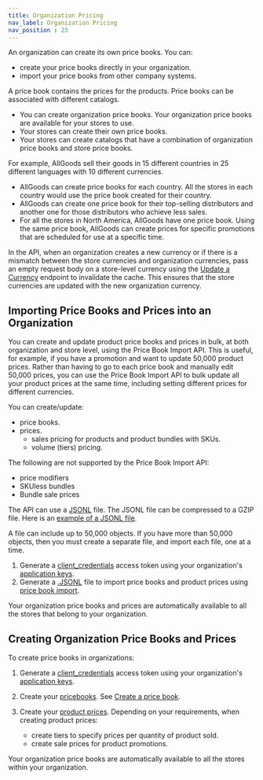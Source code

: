 ```yaml
---
title: Organization Pricing
nav_label: Organization Pricing
nav_position : 23
---
```


An organization can create its own price books. You can:

- create your price books directly in your organization.
- import your price books from other company systems.
 
A price book contains the prices for the products. Price books can be associated with different catalogs.

- You can create organization price books. Your organization price books are available for your stores to use.
- Your stores can create their own price books.
- Your stores can create catalogs that have a combination of organization price books and store price books.

For example, AllGoods sell their goods in 15 different countries in 25 different languages with 10 different currencies.

- AllGoods can create price books for each country. All the stores in each country would use the price book created for their country.
- AllGoods can create one price book for their top-selling distributors and another one for those distributors who achieve less sales. 
- For all the stores in North America, AllGoods have one price book. Using the same price book, AllGoods can create prices for specific promotions that are scheduled for use at a specific time.

In the API, when an organization creates a new currency or if there is a mismatch between the store currencies and organization currencies, pass an empty request body on a store-level currency using the [Update a Currency](/docs/pxm/currencies/currencies-api/update-a-currency) endpoint to invalidate the cache. This ensures that the store currencies are updated with the new organization currency.

## Importing Price Books and Prices into an Organization

You can create and update product price books and prices in bulk, at both organization and store level, using the Price Book Import API. This is useful, for example, if you have a promotion and want to update 50,000 product prices. Rather than having to go to each price book and manually edit 50,000 prices, you can use the Price Book Import API to bulk update all your product prices at the same time, including setting different prices for different currencies.

You can create/update:

- price books.
- prices.
   - sales pricing for products and product bundles with SKUs.
   - volume (tiers) pricing.

The following are not supported by the Price Book Import API:

- price modifiers
- SKUless bundles
- Bundle sale prices

The API can use a [JSONL](https://jsonlines.org/) file. The JSONL file can be compressed to a GZIP file. Here is an [example of a JSONL file](/assets/example_file_all.jsonl).

A file can include up to 50,000 objects. If you have more than 50,000 objects, then you must create a separate file, and import each file, one at a time.

1. Generate a [client_credentials](/docs/authentication/Tokens/client-credential-token) access token using your organization's [application keys](/docs/authentication/application-keys/application-keys-overview).
1. Generate a [.JSONL](/docs/pxm/pricebooks/price-import/pricebook-import-jsonl) file to import price books and product prices using [price book import](/docs/pxm/pricebooks/price-import/import-prices).

Your organization price books and prices are automatically available to all the stores that belong to your organization.

## Creating Organization Price Books and Prices

To create price books in organizations:

1. Generate a [client_credentials](/docs/authentication/Tokens/client-credential-token) access token using your organization's [application keys](/docs/authentication/application-keys/application-keys-overview).
1. Create your [pricebooks](/docs/pxm/pricebooks/pxm-pricebooks/create-a-pricebook). See [Create a price book](/docs/pxm/pricebooks/pxm-pricebooks/create-a-pricebook).
1. Create your [product prices](/docs/pxm/pricebooks/pxm-pricebooks-prices/create-product-prices). Depending on your requirements, when creating product prices:

    - create tiers to specify prices per quantity of product sold.
    - create sale prices for product promotions.

Your organization price books are automatically available to all the stores within your organization.
